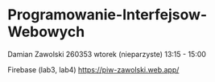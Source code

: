 # Programowanie-Interfejsow-Webowych

 Damian Zawolski
 260353
 wtorek (nieparzyste) 13:15 - 15:00

Firebase (lab3, lab4)
https://piw-zawolski.web.app/
